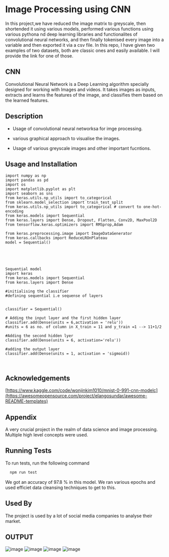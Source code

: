 
# Image Processing using CNN

In this project,we have reduced the image matrix to greyscale, then shortended it using various models, performed various functions using various pythona nd deep learning libraries and functionalites of convolutional neural networks, and then finally tokenised every image into a variable and then exported it via a csv file.
In this repo, I have given two examples of two datasets, both are classic ones and easily available. I will provide the link for one of those.


## CNN

Convolutional Neural Network is a Deep Learning algorithm specially designed for working with Images and videos. It takes images as inputs, extracts and learns the features of the image, and classifies them based on the learned features.
## Description

- Usage of convolutional neural networksa for imge processing.

- various graphical approach to visualise the images.
- Usage of various greyscale images and other important fucntions.

## Usage and Installation

```
import numpy as np 
import pandas as pd
import os
import matplotlib.pyplot as plt 
import seaborn as sns
from keras.utils.np_utils import to_categorical
from sklearn.model_selection import train_test_split
from keras.utils.np_utils import to_categorical # convert to one-hot-encoding
from keras.models import Sequential
from keras.layers import Dense, Dropout, Flatten, Conv2D, MaxPool2D
from tensorflow.keras.optimizers import RMSprop,Adam

from keras.preprocessing.image import ImageDataGenerator
from keras.callbacks import ReduceLROnPlateau
model = Sequential()





Sequential model
import keras
from keras.models import Sequential
from keras.layers import Dense

#initialising the classifier
#defining sequential i.e sequense of layers


classifier = Sequential()

# Adding the input layer and the first hidden layer
classifier.add(Dense(units = 6,activation = 'relu'))
#units = 6 as no. of column in X_train = 11 and y_train =1 --> 11+1/2

#Adding the second hidden lyer
classifier.add(Dense(units = 6, activation='relu'))

#adding the output layer
classifier.add(Dense(units = 1, activation = 'sigmoid))



```


## Acknowledgements

  [https://www.kaggle.com/code/wonjinkim1010/mnist-0-991-cnn-modelc](https://awesomeopensource.com/project/elangosundar/awesome-README-templates)



## Appendix

A very crucial project in the realm of data science and image processing. Multiple high level concepts were used.


## Running Tests

To run tests, run the following command

```bash
  npm run test
```

We got an accuracy of 97.8 % in this model. We ran various epochs and used efficiet data cleansing techniques to get to this.

## Used By

The project is used by a lot of social media companies to analyse their market.


## OUTPUT
![image](https://user-images.githubusercontent.com/92213377/215312204-137b9f19-feed-4fe6-95bc-3f45c97f3d38.png)
![image](https://user-images.githubusercontent.com/92213377/215312221-179526d0-5c6a-4fdc-9a89-196534401b13.png)
![image](https://user-images.githubusercontent.com/92213377/215312322-62753467-0eac-4fba-a0bd-19469af14139.png)
![image](https://user-images.githubusercontent.com/92213377/215312349-78bb4f91-5a0d-41b7-9cdd-e9902cd071a5.png)






